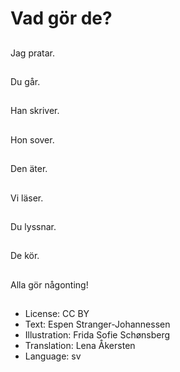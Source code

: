 # Vad gör de?

##
Jag pratar.

##
Du går.

##
Han skriver.

##
Hon sover.

##
Den äter.

##
Vi läser.

##
Du lyssnar.

##
De kör.

##
Alla gör någonting!

##
* License: CC BY
* Text: Espen Stranger-Johannessen
* Illustration: Frida Sofie Schønsberg
* Translation: Lena Åkersten
* Language: sv
